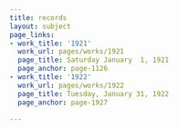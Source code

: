 ```yaml
---
title: records
layout: subject
page_links:
- work_title: '1921'
  work_url: pages/works/1921
  page_title: Saturday January  1, 1921
  page_anchor: page-1126
- work_title: '1922'
  work_url: pages/works/1922
  page_title: Tuesday, January 31, 1922
  page_anchor: page-1927

---
```

